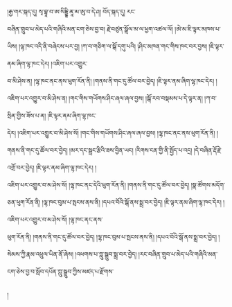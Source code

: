 ﻿  
།རྒྱ་གར་སྐད་དུ། སྭ་བྷཱ་བ་ཨ་སིདྡྷི་ནཱ་མ་ཨུ་བ་དེ་ཤ། བོད་སྐད་དུ། རང་  
བཞིན་གྲུབ་པ་མེད་པའི་གཞིའི་མན་ངག་ཅེས་བྱ་བ། རྗེ་བཙུན་སྒྲོལ་མ་ལ་ཕྱག་འཚལ་ལོ། །ཨེ་མ་ཇི་ལྟར་མཁས་པ་ཡིས། །ལྷ་ཁང་འདི་ནི་བཞེངས་པར་བྱ། །ཀ་བ་གཅིག་ལ་སྒོ་དགུ་པའི། །ཤིང་མཁན་གང་གིས་ཁང་བར་བྱས། །ཇི་ལྟར་ནམ་ཞིག་ལྷ་ཁང་དེར། །འཇིག་པར་འགྱུར་  
བ་མི་ཤེས་ན། །ལྷ་ཁང་ནང་ནས་ཕུག་རོན་ནི། །གནས་ནི་གང་དུ་ཚོལ་བར་བྱེད། །ཇི་ལྟར་ནམ་ཞིག་ལྷ་ཁང་དེར། །འཇིག་པར་འགྱུར་བ་མི་ཤེས་ན། །གང་གིས་གཡོགས་ཤིང་ཞལ་ཞལ་བྱས། །སྒོ་རབ་བསྡམས་པ་དེ་ལྟར་ན། །ཀ་བ་སྲིན་གྱིས་ཟོས་པ་ན། །ཇི་ལྟར་ནམ་ཞིག་ལྷ་ཁང་  
དེར། །འཇིག་པར་འགྱུར་བ་མི་ཤེས་སོ། །གང་གིས་གཡོགས་ཤིང་ཞལ་ཞལ་བྱས། །ལྷ་ཁང་ནང་ནས་ཕུག་རོན་ནི། །གནས་ནི་གང་དུ་ཚོལ་བར་བྱེད། །མར་དང་སྦྲང་རྩིའི་ཟས་བྱིན་ཡང། །རིགས་ངན་གྱི་ནི་སྤྱོད་པ་འདྲ། །དེ་བཞིན་རྡོ་རྗེ་འགྲོ་བར་བྱེད། །ཇི་ལྟར་ནམ་ཞིག་ལྷ་ཁང་དེར། །  
འཇིག་པར་འགྱུར་བ་མ་ཤེས་སོ། །ལྷ་ཁང་ནང་དེའི་ཕུག་རོན་ནི། །གནས་ནི་གང་དུ་ཚོལ་བར་བྱེད། །སྣ་ཚོགས་མདོག་ཅན་ཕུག་རོན་ནི། །ལྷ་ཁང་བུམ་པ་སྤངས་ནས་ནི། །དཔའ་བོའི་སྒོ་ནས་སྨྲ་བར་བྱེད། །ཇི་ལྟར་ནམ་ཞིག་ལྷ་ཁང་དེར། །འཇིག་པར་འགྱུར་བ་མ་ཤེས་སོ། །ལྷ་ཁང་ནང་ནས་  
ཕུག་རོན་ནི། །གནས་ནི་གང་དུ་ཚོལ་བར་བྱེད། །ལྷ་ཁང་བུམ་པ་སྤངས་ནས་ནི། །དཔའ་བོའི་སྒོ་ནས་སྨྲ་བར་བྱེད། །སེམས་ཀྱི་རྣམ་འཕྲུལ་ཡིན་ནོ་ཞེས། །འཕགས་པ་ཀླུ་སྒྲུབ་སྨྲ་བར་བྱེད། །རང་བཞིན་གྲུབ་པ་མེད་པའི་གཞིའི་མན་ངག་ཅེས་བྱ་བ་སློབ་དཔོན་ཀླུ་སྒྲུབ་ཀྱིས་མཛད་པ་རྫོགས་  
  
།  
  
  
